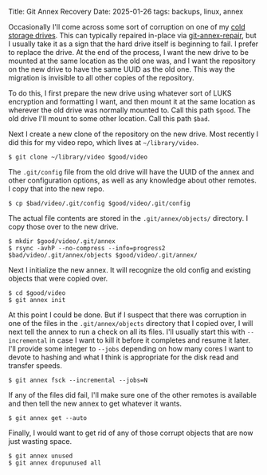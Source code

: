 Title: Git Annex Recovery
Date: 2025-01-26
tags: backups, linux, annex

Occasionally I'll come across some sort of corruption on one of my [cold storage drives](/2016/08/storage/). This can typically repaired in-place via [git-annex-repair](https://git-annex.branchable.com/git-annex-repair/), but I usually take it as a sign that the hard drive itself is beginning to fail. I prefer to replace the drive. At the end of the process, I want the new drive to be mounted at the same location as the old one was, and I want the repository on the new drive to have the same UUID as the old one. This way the migration is invisible to all other copies of the repository.

To do this, I first prepare the new drive using whatever sort of LUKS encryption and formatting I want, and then mount it at the same location as wherever the old drive was normally mounted to. Call this path `$good`. The old drive I'll mount to some other location. Call this path `$bad`.

Next I create a new clone of the repository on the new drive. Most recently I did this for my video repo, which lives at `~/library/video`.

    $ git clone ~/library/video $good/video

The `.git/config` file from the old drive will have the UUID of the annex and other configuration options, as well as any knowledge about other remotes. I copy that into the new repo.

    $ cp $bad/video/.git/config $good/video/.git/config

The actual file contents are stored in the `.git/annex/objects/` directory. I copy those over to the new drive.

    $ mkdir $good/video/.git/annex
    $ rsync -avhP --no-compress --info=progress2 $bad/video/.git/annex/objects $good/video/.git/annex/

Next I initialize the new annex. It will recognize the old config and existing objects that were copied over.

    $ cd $good/video
    $ git annex init

At this point I could be done. But if I suspect that there was corruption in one of the files in the `.git/annex/objects` directory that I copied over, I will next tell the annex to run a check on all its files. I'll usually start this with `--incremental` in case I want to kill it before it completes and resume it later. I'll provide some integer to `--jobs` depending on how many cores I want to devote to hashing and what I think is appropriate for the disk read and transfer speeds.

    $ git annex fsck --incremental --jobs=N

If any of the files did fail, I'll make sure one of the other remotes is available and then tell the new annex to get whatever it wants.

    $ git annex get --auto

Finally, I would want to get rid of any of those corrupt objects that are now just wasting space.

    $ git annex unused
    $ git annex dropunused all
